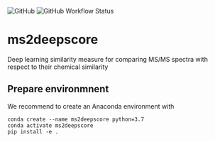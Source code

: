![GitHub](https://img.shields.io/github/license/matchms/ms2deepscore) ![GitHub Workflow Status](https://img.shields.io/github/workflow/status/matchms/ms2deepscore/CI%20Build)

# ms2deepscore
Deep learning similarity measure for comparing MS/MS spectra with respect to their chemical similarity

## Prepare environmnent
We recommend to create an Anaconda environment with

```
conda create --name ms2deepscore python=3.7
conda activate ms2deepscore
pip install -e .
```
